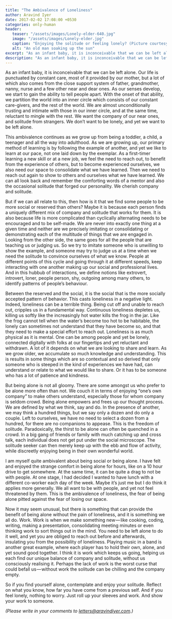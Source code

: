 ```yaml
---
title: "The Ambivalence of Loneliness"
author: Aravind Iyer
date: 2017-02-02 17:08:00 +0530
categories: only-human
header:
   teaser: "/assets/images/Lonely-elder-640.jpg"
   image: "/assets/images/Lonely-elder.jpg"
   caption: "Enjoying the solitude or feeling lonely? (Picture courtesy of Aravind Iyer)"
   alt: "An old man soaking up the sun"
excerpt: "As an infant baby, it is inconceivable that we can be left alone. Yet we want solitude from strangers. We don’t want to be lonely, but we want to be left alone. This ambivalence continues all the way into adulthood. Continuous loneliness depletes us, but the constant presence of others stifles us. So if you find yourself alone, contemplate and enjoy your solitude. And if you feel lonely, nothing to worry. Just roll up your sleeves and work. And show your work to someone."
description: "As an infant baby, it is inconceivable that we can be left alone. Yet we want solitude from strangers. We don’t want to be lonely, but we want to be left alone. This ambivalence continues all the way into adulthood. Continuous loneliness depletes us, but the constant presence of others stifles us. So if you find yourself alone, contemplate and enjoy your solitude. And if you feel lonely, nothing to worry. Just roll up your sleeves and work. And show your work to someone."
---
```


As an infant baby, it is inconceivable that we can be left alone. Our life is punctuated by constant care, most of it provided by our mother, but a lot of which also comes from the close support system of father, grandmother, nanny, nurse and a few other near and dear ones. As our senses develop, we start to gain the ability to tell people apart. With the onset of that ability, we partition the world into an inner circle which consists of our constant care-givers, and the rest of the world. We are almost unconditionally trusting and intimate with those in our inner circle, and at the same time, reluctant to mingle with the rest. We want the company of our near ones, and solitude from strangers. We don’t want to be lonely, and yet we want to be left alone.

This ambivalence continues as we grow up from being a toddler, a child, a teenager and all the way into adulthood. As we are growing up, our primary method of learning is by following the example of another, and yet we like to learn at our pace, not one laid down by the exemplar. As a first-timer learning a new skill or at a new job, we feel the need to reach out, to benefit from the experience of others, but to become experienced ourselves, we also need our space to consolidate what we have learned. Then we need to reach out again to show to others and ourselves what we have learned. We can all look back and remember the comforting words of a mentor and also the occasional solitude that forged our personality. We cherish company and solitude.

But if we can all relate to this, then how is it that we find some people to be more social or reserved than others? Maybe it is because each person finds a uniquely different mix of company and solitude that works for them. It is also because life is more complicated than cyclically alternating needs to be encouraged and to be self-made. We are never into exactly one thing at a given time and neither are we precisely imitating or consolidating or demonstrating each of the multitude of things that we are engaged in. Looking from the other side, the same goes for all the people that are teaching us or judging us. So we try to imitate someone who is unwilling to show the example, and someone may try to judge us at a time when we need the solitude to convince ourselves of what we know. People at different points of this cycle and going through it at different speeds, keep interacting with one another making up our social and professional lives. And in this hubbub of interactions, we define notions like extrovert, introvert, loner, people person, shy, outgoing among many others, to identify patterns of people’s behaviour.

Between the reserved and the social, it is the social that is the more socially accepted pattern of behavior. This casts loneliness in a negative light. Indeed, loneliness can be a terrible thing. Being cut off and unable to reach out, cripples us in a fundamental way. Continuous loneliness depletes us, killing us softly like the increasingly hot water kills the frog in the jar. Like the frog cannot tell when the water’s become too hot to be habitable, the lonely can sometimes not understand that they have become so, and that they need to make a special effort to reach out. Loneliness is as much physical as it is mental. One can be among people and yet be lonely, connected digitally with folks at our fingertips and yet reluctant and withdrawn. A lot of it depends on what we are looking to share and learn. As we grow older, we accumulate so much knowledge and understanding. This is results in some things which are so contextual and so derived that only someone who is steeped in the kind of experiences we have had, can understand or relate to what we would like to share. Or it has to be someone who has a lot of patience and kindness.

But being alone is not all gloomy. There are some amongst us who prefer to be alone more often than not. We couch it in terms of enjoying “one’s own company” to make others understand, especially those for whom company is seldom crowd. Being alone empowers and frees up our thought process. We are defined by what we think, say and do. In the presence of another, we may think a hundred things, but we say only a dozen and do only a couple. Left to ourselves, we have no need to select a dozen from a hundred, for there are no companions to appease. This is the freedom of solitude. Paradoxically, the thirst to be alone can often be quenched in a crowd. In a big gang of friends or family with much catching up and cross talk, each individual does not get put under the social microscope. The solitude seeker can then merely keep up with the ebb and flow of activity, while discreetly enjoying being in their own wonderful world.

I am myself quite ambivalent about being social or being alone. I have felt and enjoyed the strange comfort in being alone for hours, like on a 10 hour drive to get somewhere. At the same time, it can be quite a drag to not be with people. At one stage, I had decided I wanted to have lunch with a different co-worker each day of the week. Maybe it’s just me but I do think it applies more generally. We all want to be with people, and yet not feel threatened by them. This is the ambivalence of loneliness, the fear of being alone pitted against the fear of losing our space.

Now it may seem unusual, but there is something that can provide the benefit of being alone without the pain of loneliness, and it is something we all do. Work. Work is when we make something new — like cooking, coding, writing, making a presentation, consolidating meeting minutes or even thinking work to sort things out in the mind. You need to be left alone to do it well, and yet you are obliged to reach out before and afterwards, insulating you from the possibility of loneliness. Playing music in a band is another great example, where each player has to hold their own, alone, and yet sound good together. I think it is work which keeps us going, helping us each find our unique balance of company and solitude, without us consciously realising it. Perhaps the lack of work is the worst curse that could befall us — without work the solitude can be chilling and the company empty.

So if you find yourself alone, contemplate and enjoy your solitude. Reflect on what you know, how far you have come from a previous self. And if you feel lonely, nothing to worry. Just roll up your sleeves and work. And show your work to someone.

*(Please write in your comments to [letters@aravindiyer.com](mailto:letters@aravindiyer.com).)*
